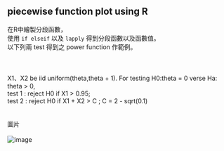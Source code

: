 ## piecewise function plot using R

在R中繪製分段函數，\
使用 ``if elseif`` 以及 ``lapply`` 得到分段函數以及函數值。\
以下列兩 test 得到之 power function 作範例。\
\
\
\
X1、X2 be iid uniform(theta,theta + 1). For testing H0:theta = 0 verse Ha: theta > 0,\
test 1 : reject H0 if X1 > 0.95;\
test 2 : reject H0 if X1 + X2 > C ; C = 2 - sqrt(0.1)\
\
\
圖片
\
\
![image](https://github.com/hsiehbocheng/piecewise-function-plot-using-R-/blob/main/Rplot01.png)
